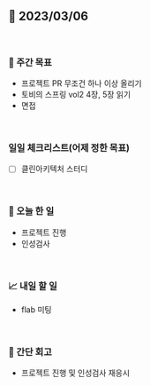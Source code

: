 ## 📅 2023/03/06

<br/>

### 🏹 주간 목표

- 프로젝트 PR 무조건 하나 이상 올리기
- 토비의 스프링 vol2 4장, 5장 읽기
- 면접

<br/>

### 일일 체크리스트(어제 정한 목표)

- [ ] 클린아키텍처 스터디

<br/>

### 💯 오늘 한 일

- 프로젝트 진행
- 인성검사

<br/>

### 📈 내일 할 일

- flab 미팅

<br/>

### 🧐 간단 회고

- 프로젝트 진행 및 인성검사 재응시
